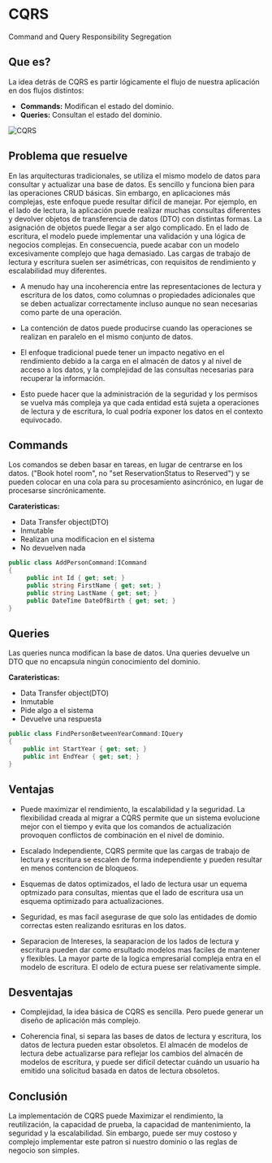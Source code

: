 # CQRS
Command and Query Responsibility Segregation 

## Que es?
La idea detrás de CQRS es partir lógicamente el flujo de nuestra aplicación en dos flujos distintos:

- **Commands:** Modifican el estado del dominio.
- **Queries:** Consultan el estado del dominio.

![CQRS](https://www.iteriam.es/img/blog/ahg_01.png)

## Problema que resuelve
En las arquitecturas tradicionales, se utiliza el mismo modelo de datos para consultar y actualizar una base de datos. Es sencillo y funciona bien para las operaciones CRUD básicas. Sin embargo, en aplicaciones más complejas, este enfoque puede resultar difícil de manejar. Por ejemplo, en el lado de lectura, la aplicación puede realizar muchas consultas diferentes y devolver objetos de transferencia de datos (DTO) con distintas formas. La asignación de objetos puede llegar a ser algo complicado. En el lado de escritura, el modelo puede implementar una validación y una lógica de negocios complejas. En consecuencia, puede acabar con un modelo excesivamente complejo que haga demasiado.
Las cargas de trabajo de lectura y escritura suelen ser asimétricas, con requisitos de rendimiento y escalabilidad muy diferentes.

- A menudo hay una incoherencia entre las representaciones de lectura y escritura de los datos, como columnas o propiedades adicionales que se deben actualizar correctamente incluso aunque no sean necesarias como parte de una operación.

- La contención de datos puede producirse cuando las operaciones se realizan en paralelo en el mismo conjunto de datos.

- El enfoque tradicional puede tener un impacto negativo en el rendimiento debido a la carga en el almacén de datos y al nivel de acceso a los datos, y la complejidad de las consultas necesarias para recuperar la información.

- Esto puede hacer que la administración de la seguridad y los permisos se vuelva más compleja ya que cada entidad está sujeta a operaciones de lectura y de escritura, lo cual podría exponer los datos en el contexto equivocado.

## Commands
Los comandos se deben basar en tareas, en lugar de centrarse en los datos. ("Book hotel room", no "set ReservationStatus to Reserved") y se pueden colocar en una cola para su procesamiento asincrónico, en lugar de procesarse sincrónicamente.

**Carateristicas:**
- Data Transfer object(DTO)
- Inmutable
- Realizan una modificacion en el sistema 
- No devuelven nada

```C#
public class AddPersonCommand:ICommand
{
     public int Id { get; set; }
     public string FirstName { get; set; }
     public string LastName { get; set; }
     public DateTime DateOfBirth { get; set; }
}
``` 

## Queries
Las queries nunca modifican la base de datos. Una queries devuelve un DTO que no encapsula ningún conocimiento del dominio.

**Carateristicas:**
- Data Transfer object(DTO)
- Inmutable
- Pide algo a el sistema
- Devuelve una respuesta

```C#
public class FindPersonBetweenYearCommand:IQuery
{
    public int StartYear { get; set; }
    public int EndYear { get; set; }
}
``` 

## Ventajas
- Puede maximizar el rendimiento, la escalabilidad y la seguridad. La flexibilidad creada al migrar a CQRS permite que un sistema evolucione mejor con el tiempo y evita que los comandos de actualización provoquen conflictos de combinación en el nivel de dominio.

- Escalado Independiente, CQRS permite que las cargas de trabajo de lectura y escritura se escalen de forma independiente y pueden resultar en menos contencion de bloqueos.

- Esquemas de datos optimizados, el lado de lectura usar un equema optmizado para consultas, mientas que el lado de escritura usa un esquema optimizado para actualizaciones.

- Seguridad, es mas facil asegurase de que solo las entidades de domio correctas esten realizando esrituras en los datos.

- Separacion de Intereses, la seaparacion de los lados de lectura y escritura pueden dar como ersultado modelos mas faciles de mantener y flexibles. La mayor parte de la logica empresarial compleja entra en el modelo de escritura. El odelo de ectura puese ser relativamente simple.

## Desventajas

- Complejidad, la idea básica de CQRS es sencilla. Pero puede generar un diseño de aplicación más complejo.

- Coherencia final, si separa las bases de datos de lectura y escritura, los datos de lectura pueden estar obsoletos. El almacén de modelos de lectura debe actualizarse para reflejar los cambios del almacén de modelos de escritura, y puede ser difícil detectar cuándo un usuario ha emitido una solicitud basada en datos de lectura obsoletos.

## Conclusión
La implementación de CQRS puede Maximizar el rendimiento, la reutilización, la capacidad de prueba, la capacidad de mantenimiento, la seguridad y la escalabilidad. Sin embargo, puede ser muy costoso y complejo implementar este patron si nuestro dominio o las reglas de negocio son simples.
